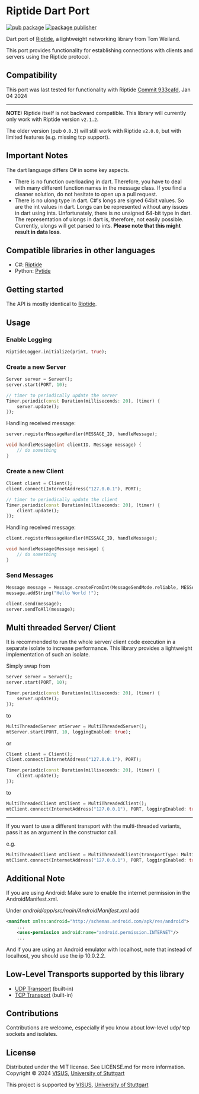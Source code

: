 # Riptide Dart Port

[![pub package](https://img.shields.io/pub/v/riptide.svg)](https://pub.dev/packages/riptide)
[![package publisher](https://img.shields.io/pub/publisher/riptide.svg)](https://pub.dev/packages/riptide/publisher)

Dart port of [Riptide](https://github.com/RiptideNetworking/Riptide), a lightweight networking library from Tom Weiland.

This port provides functionality for establishing connections with clients and servers using the Riptide protocol. 

## Compatibility

This port was last tested for functionality with Riptide [Commit 933cafd](https://github.com/RiptideNetworking/Riptide/commit/933cafd6208b379eed4837f6e395e911f37a93d7), Jan 04 2024

---

**NOTE:** Riptide itself is not backward compatible. This library will currently only work with Riptide version ```v2.1.2```. 

The older version (pub ```0.0.3```) will still work with Riptide ```v2.0.0```, but with limited features (e.g. missing tcp support).

## Important Notes

The dart language differs C# in some key aspects. 
- There is no function overloading in dart. Therefore, you have to deal with many different function names in the message class.
If you find a cleaner solution, do not hesitate to open up a pull request.
- There is no ulong type in dart. C#'s longs are signed 64bit values. So are the int values in dart. Longs can be represented without any issues in dart using ints. Unfortunately, there is no unsigned 64-bit type in dart. The representation of ulongs in dart is, therefore, not easily possible. Currently, ulongs will get parsed to ints. **Please note that this might result in data loss**.


## Compatible libraries in other languages

- C#: [Riptide](https://github.com/RiptideNetworking/Riptide)
- Python: [Pytide](https://github.com/ebosseck/PytideNetworking/tree/main)

## Getting started

The API is mostly identical to [Riptide](https://github.com/RiptideNetworking/Riptide).

## Usage

### Enable Logging
```dart
RiptideLogger.initialize(print, true);
```

### Create a new Server
```dart
Server server = Server();
server.start(PORT, 10);

// timer to periodically update the server
Timer.periodic(const Duration(milliseconds: 20), (timer) {
    server.update();
});
```

Handling received message:
```dart
server.registerMessageHandler(MESSAGE_ID, handleMessage);

void handleMessage(int clientID, Message message) {
    // do something
}
```

### Create a new Client
```dart
Client client = Client();
client.connect(InternetAddress("127.0.0.1"), PORT);

// timer to periodically update the client
Timer.periodic(const Duration(milliseconds: 20), (timer) {
    client.update();
});
```

Handling received message:
```dart
client.registerMessageHandler(MESSAGE_ID, handleMessage);

void handleMessage(Message message) {
    // do something
}
```

### Send Messages
```dart
Message message = Message.createFromInt(MessageSendMode.reliable, MESSAGE_ID);
message.addString("Hello World !");

client.send(message);
server.sendToAll(message);
```

## Multi threaded Server/ Client
It is recommended to run the whole server/ client code execution in a separate isolate to increase performance.
This library provides a lightweight implementation of such an isolate.

Simply swap from
```dart
Server server = Server();
server.start(PORT, 10);

Timer.periodic(const Duration(milliseconds: 20), (timer) {
    server.update();
});
```
to
```dart
MultiThreadedServer mtServer = MultiThreadedServer();
mtServer.start(PORT, 10, loggingEnabled: true);
```
or
```dart
Client client = Client();
client.connect(InternetAddress("127.0.0.1"), PORT);

Timer.periodic(const Duration(milliseconds: 20), (timer) {
    client.update();
});
```
to
```dart
MultiThreadedClient mtClient = MultiThreadedClient();
mtClient.connect(InternetAddress("127.0.0.1"), PORT, loggingEnabled: true);
```

---

If you want to use a different transport with the multi-threaded variants, pass it as an argument in the constructor call.

e.g.
```dart
MultiThreadedClient mtClient = MultiThreadedClient(transportType: MultiThreadedTransportType.tcp);
mtClient.connect(InternetAddress("127.0.0.1"), PORT, loggingEnabled: true);
```

## Additional Note

If you are using Android: Make sure to enable the internet permission in the AndroidManifest.xml.

Under *android/app/src/main/AndroidManifest.xml* add 
```xml
<manifest xmlns:android="http://schemas.android.com/apk/res/android">
    ...
    <uses-permission android:name="android.permission.INTERNET"/>
    ...
```

And if you are using an Android emulator with localhost, note that instead of localhost, you should use the ip 10.0.2.2.

## Low-Level Transports supported by this library

* [UDP Transport](https://github.com/JayKay135/Riptide-Dart-Port/tree/master/lib/src/transports/udp) (built-in)
* [TCP Transport](https://github.com/JayKay135/Riptide-Dart-Port/tree/master/lib/src/transports/tcp) (built-in)

## Contributions

Contributions are welcome, especially if you know about low-level udp/ tcp sockets and isolates.

## License

Distributed under the MIT license. See LICENSE.md for more information. Copyright © 2024 [VISUS](https://www.visus.uni-stuttgart.de/en/), [University of Stuttgart](https://www.uni-stuttgart.de/)

This project is supported by [VISUS](https://www.visus.uni-stuttgart.de/en/), [University of Stuttgart](https://www.uni-stuttgart.de/)



